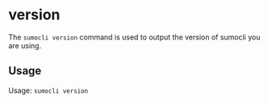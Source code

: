 # version

The `sumocli version` command is used to output the version of sumocli you are using.

## Usage

Usage: `sumocli version`

